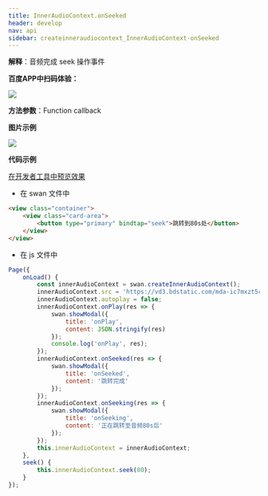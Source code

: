 ```yaml
---
title: InnerAudioContext.onSeeked
header: develop
nav: api
sidebar: createinneraudiocontext_InnerAudioContext-onSeeked
---
```



 

**解释**：音频完成 seek 操作事件

**百度APP中扫码体验：**

<img src="https://b.bdstatic.com/miniapp/assets/images/doc_demo/fragment_InnerAudioContextSeek.png"  class="demo-qrcode-image" />

**方法参数**：Function callback

**图片示例**

<div class="m-doc-custom-examples">
    <div class="m-doc-custom-examples-correct">
        <img src="https://b.bdstatic.com/miniapp/images/InnerAudioContextSeek.gif">
    </div>
    <div class="m-doc-custom-examples-correct">
        <img src=" ">
    </div>
    <div class="m-doc-custom-examples-correct">
        <img src=" ">
    </div>     
</div>

**代码示例**

<a href="swanide://fragment/d212ce57dba7b428a1e69e94dda9deae1574540027838" title="在开发者工具中预览效果" target="_self">在开发者工具中预览效果</a>

* 在 swan 文件中

```html
<view class="container">
    <view class="card-area">
        <button type="primary" bindtap="seek">跳转到80s处</button>
    </view>
</view>
```

* 在 js 文件中

```javascript
Page({
    onLoad() {
        const innerAudioContext = swan.createInnerAudioContext();
        innerAudioContext.src = 'https://vd3.bdstatic.com/mda-ic7mxzt5cvz6f4y5/mda-ic7mxzt5cvz6f4y5.mp3';
        innerAudioContext.autoplay = false;
        innerAudioContext.onPlay(res => {
            swan.showModal({
                title: 'onPlay',
                content: JSON.stringify(res)
            });
            console.log('onPlay', res);
        });
        innerAudioContext.onSeeked(res => {
            swan.showModal({
                title: 'onSeeked',
                content: '跳转完成'
            });
        });
        innerAudioContext.onSeeking(res => {
            swan.showModal({
                title: 'onSeeking',
                content: '正在跳转至音频80s后'
            });
        });
        this.innerAudioContext = innerAudioContext;
    },
    seek() {
        this.innerAudioContext.seek(80);
    }
});
```
